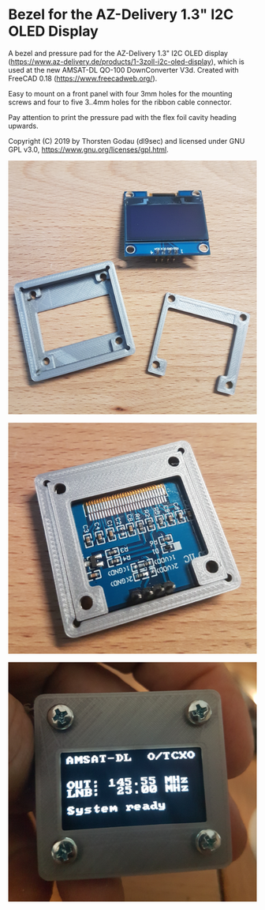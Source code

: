 # Bezel for the AZ-Delivery 1.3" I2C OLED Display
A bezel and pressure pad for the AZ-Delivery 1.3" I2C OLED display (https://www.az-delivery.de/products/1-3zoll-i2c-oled-display), which is used at the new AMSAT-DL QO-100 DownConverter V3d.
Created with FreeCAD 0.18 (https://www.freecadweb.org/).

Easy to mount on a front panel with four 3mm holes for the mounting screws and four to five 3..4mm holes for the ribbon cable connector. 

Pay attention to print the pressure pad with the flex foil cavity heading upwards.

Copyright (C) 2019 by Thorsten Godau (dl9sec) and licensed under GNU GPL v3.0, https://www.gnu.org/licenses/gpl.html.

![alt Bezel parts](https://github.com/dl9sec/Bezel_OLED/raw/master/images/Bezel_AZ-Delivery_OLED_I2C_1.3in_1.png)

![alt Rear view](https://github.com/dl9sec/Bezel_OLED/raw/master/images/Bezel_AZ-Delivery_OLED_I2C_1.3in_2.png)

![alt Front view](https://github.com/dl9sec/Bezel_OLED/raw/master/images/Bezel_AZ-Delivery_OLED_I2C_1.3in_3.png)
